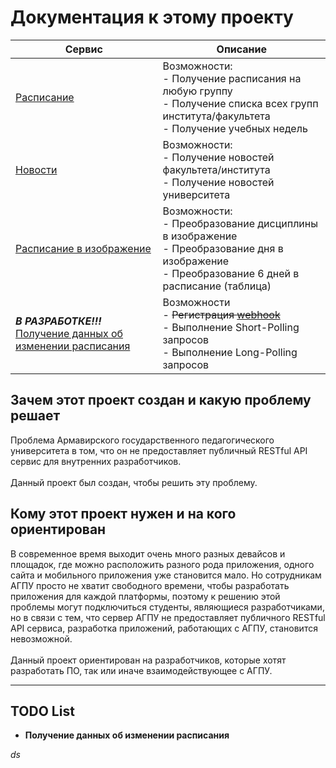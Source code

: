 # Документация к этому проекту

| Сервис                                                                                                          | Описание                                                                                                                                                        |
|-----------------------------------------------------------------------------------------------------------------|-----------------------------------------------------------------------------------------------------------------------------------------------------------------|
| [Расписание](docs/TimetableService/docs.md)                                                                     | Возможности:<br/>- Получение расписания на любую группу<br/>- Получение списка всех групп института/факультета<br/>- Получение учебных недель                   |
| [Новости](docs/NewsService/docs.md)                                                                             | Возможности:<br/>- Получение новостей факультета/института<br/>- Получение новостей университета                                                                |
| [Расписание в изображение](docs/TimetableImageService/docs.md)                                                  | Возможности: <br>- Преобразование дисциплины в изображение<br>- Преобразование дня в изображение<br>- Преобразование 6 дней в расписание (таблица)              |
| ***В РАЗРАБОТКЕ!!!***<br>[Получение данных об изменении расписания](docs/TimetableChangesNotifyService/docs.md) | Возможности <br>- ~~Регистрация [webhook](https://ru.wikipedia.org/wiki/Webhook)~~<br>- Выполнение Short-Polling запросов<br>- Выполнение Long-Polling запросов |

## Зачем этот проект создан и какую проблему решает

Проблема Армавирского государственного педагогического университета в том, что он не предоставляет публичный RESTful API сервис для внутренних разработчиков.
<br>
<br>
Данный проект был создан, чтобы решить эту проблему.

## Кому этот проект нужен и на кого ориентирован

В современное время выходит очень много разных девайсов
и площадок, где можно расположить разного рода приложения,
одного сайта и мобильного приложения уже становится мало.
Но сотрудникам АГПУ просто не хватит свободного времени, чтобы разработать
приложения для каждой платформы, поэтому к решению этой проблемы
могут подключиться студенты, являющиеся разработчиками,
но в связи с тем, что сервер АГПУ не предоставляет публичного RESTful API
сервиса, разработка приложений, работающих с АГПУ, становится невозможной.
<br>
<br>
Данный проект ориентирован на разработчиков, которые хотят
разработать ПО, так или иначе взаимодействующее с АГПУ.

<hr>

## TODO List
* **Получение данных об изменении расписания**

*ds*
